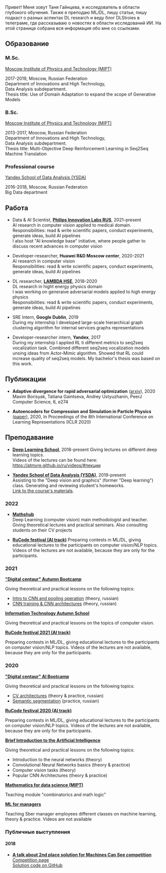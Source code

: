 Привет! Меня зовут Таня Гайнцева, я исследователь в области глубокого обучения. Также я преподаю ML/DL, пишу статьи, пишу подкаст о разных аспектах DL research и веду блог DLStroies в телеграме, где рассказываю о новостях в области исследований ИИ. На этой странице собрана вся информация обо мне со ссылками.

## Образование
<!--
`2016 - 2018`
__University of Littoral Côte d'Opale__
Master Degree specialized in Open Source
-->
### M.Sc.

[Moscow Institute of Physics and Technology (MIPT)](https://mipt.ru/english/)

2017-2019, Moscow, Russian Federation  
Department of Innovations and High Technology,  
Data Analysis subdepartment.  
Thesis title: Use of Domain Adaptation to expand the scope of Generative Models   

### B.Sc.

[Moscow Institute of Physics and Technology (MIPT)](https://mipt.ru/english/)

2013-2017, Moscow, Russian Federation  
Department of Innovations and High Technology,  
Data Analysis subdepartment.  
Thesis title: Multi-Objective Deep Reinforcement Learning in Seq2Seq Machine
Translation

### Professional course

[Yandex School of Data Analysis (YSDA)](https://yandexdataschool.com)

2016-2018, Moscow, Russian Federation  
Big Data department

## Работа

- Data & AI Scientist, [**Philips Innovation Labs RUS**](https://www.philips.ru/a-w/about-philips/research-moscow.html), 2021-present  
  AI research in computer vision applied to medical domain.  
  Responsibilities: read & write scientific papers, conduct experiments, generate ideas, build AI pipelines  
  I also host "AI knowledge base" initiative, where people gather to discuss recent advances in computer vision 

- Developer-researcher, **Huawei R&D Moscow center**, 2020-2021  
  AI research in computer vision  
  Responsibilities: read & write scientific papers, conduct experiments, generate ideas, build AI pipelines  

- DL researcher, [**LAMBDA HSE**](https://cs.hse.ru/en/lambda/), 2018-2020  
  DL research in hight energy physics domain  
  I was working on generaive adversarial models applied to high energy physics  
  Responsibilities: read & write scientific papers, conduct experiments, generate ideas, build AI pipelines  

- SRE Intern, **Google Dublin**, 2019  
  During my internship I developed large-scale hierarchical graph clustering algorithm for internal
  services graphs representations

- Developer-researcher intern, **Yandex**, 2017  
  During my internship I applied RL ti different metrics to seq2seq vocalization task. Combined different seq2seq vocalization models unsing ideas from Actor-Mimic algorithm. Showed that RL could increase quality of seq2seq models. My bachelor's thesis was based on this work.

## Публикации

- **Adaptive divergence for rapid adversarial optimization** ([arxiv](https://arxiv.org/abs/1912.00520)), 2020 Maxim Borisyak, Tatiana Gaintseva, Andrey Ustyuzhanin, PeerJ Computer Science, 6, e274 

- **Autoencoders for Compression and Simulation in Particle Physics** ([paper](https://drive.google.com/file/d/1r2nDhkQLCpk32thTj2u23bjaa07KH1-o/view)), 2020, In Proceedings of the 8th International Conference on Learning Representations (ICLR 2020)


## Преподавание

- [**Deep Learning School**](https://dlschool.org), 2018-present
  Giving lectures on different deep learning topics.  
  Videos of the lectures can be found here: <https://atmyre.github.io/ru/videos/#лекции>

- [**Yandex School of Data Analysis (YSDA)**](https://yandexdataschool.com), 2019-present  
  Assisting to the "Deep vision and graphics" (former "Deep learning") class. Generating and reviewing student's homeworks.  
  [Link to the course's materials](https://github.com/yandexdataschool/deep_vision_and_graphics).

### 2022

- [**Mathshub**](https://maths-h.com/ru/mlprojects/engineers/CV)  
  Deep Learning (computer vision) main methodologist and teacher. Giving theoretical lectures and practical seminars. Also consulting students on their CV projects

- [**RuCode festival (AI track)**](https://rucode.net)
  Preparing contests in ML/DL, giving educational lectures to the participants on computer vision/NLP topics. Videos of the lectures are not available, because they are only for the participants.


### 2021

[**"Digital centaur" Autumn Bootcamp**](https://stepik.org/course/100561)

Giving theoretical and practical lessons on the following topics:

- [Intro to CNN and pooling operation](https://youtu.be/xKNmEKA-BH8) (theory, russian)
- [CNN training & CNN architectures](https://youtu.be/ThNWPwil_lk) (theory, russian)

[**Information Technology Autumn School**](https://practicingfutures.org/school_it_hmao)

Giving theoretical and practical lessons on the topics of computer vision.

[**RuCode festival 2021 (AI track)**](https://rucode.net)

Preparing contests in ML/DL, giving educational lectures to the participants on computer vision/NLP topics. Videos of the lectures are not available, because they are only for the participants.

### 2020

[**"Digital centaur" AI Bootcamp**](https://stepik.org/course/100561)

Giving theoretical and practical lessons on the following topics:
  - [CV architectures](https://youtu.be/uezEoNKGAhs) (theory & practice, russian)
  - [Semantic segmentation](https://youtu.be/t8jY7X7_YWc) (practice, russian)

[**RuCode festival 2020 (AI track)**](https://rucode.net)

Preparing contests in ML/DL, giving educational lectures to the participants on computer vision/NLP topics. Videos of the lectures are not available, because they are only for the participants.

[**Brief Introduction to the Artificial Intelligence**](https://stepik.org/course/80782)

Giving theoretical and practical lessons on the following topics:
- Introduction to the neural networks (theory)
- Convolutional Neural Networks basics (theory & practice)
- Computer vision tasks (theory)
- Popular CNN Architectures (theory & practice)

[**Mathematics for data science (MIPT)**](https://mipt.ru/cdpo/programs/)

Teaching module "combinatorics and math logic"

[**ML for managers**](https://www.sberbank.com/ru)

Teaching Sber manager employees different classes on machine learning, theory & practice. Videos are not available

### Публичные выступления

#### 2018

- [**A talk about 2nd place solution for Machines Can See competition**](https://youtu.be/zNTRmIoPLns)  
  [Competition page](https://competitions.codalab.org/competitions/19090)  
  [Solution code on GitHub](https://github.com/Atmyre/MCS2018_Solution)
